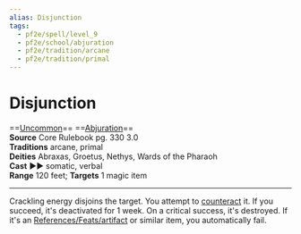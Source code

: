 ```yaml
---
alias: Disjunction
tags:
  - pf2e/spell/level_9
  - pf2e/school/abjuration
  - pf2e/tradition/arcane
  - pf2e/tradition/primal
---
```


# Disjunction

==[Uncommon](Uncommon.md)== ==[Abjuration](Abjuration.md)==  
__Source__ Core Rulebook pg. 330 3.0  
**Traditions** arcane, primal  
**Deities** Abraxas, Groetus, Nethys, Wards of the Pharaoh  
**Cast** ►► somatic, verbal  
**Range** 120 feet; **Targets** 1 magic item

---

Crackling energy disjoins the target. You attempt to [counteract](Counteracting.md) it. If you succeed, it's deactivated for 1 week. On a critical success, it's destroyed. If it's an [References/Feats/artifact](References/Feats/artifact) or similar item, you automatically fail.
